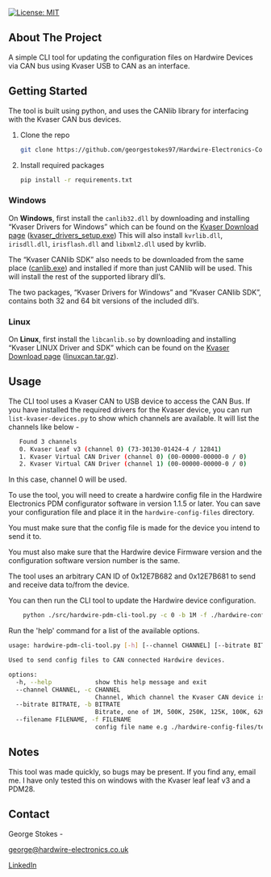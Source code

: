 
<!-- LICENSING -->
[![License: MIT](https://img.shields.io/badge/License-MIT-yellow.svg)](https://opensource.org/licenses/MIT)


<!-- ABOUT THIS PROJECT -->
## About The Project
A simple CLI tool for updating the configuration files on Hardwire Devices via CAN bus using Kvaser USB to CAN as an interface.

<!-- GETTING STARTED -->
## Getting Started
The tool is built using python, and uses the CANlib library for interfacing with the Kvaser CAN bus devices. 

1. Clone the repo
   ```sh
   git clone https://github.com/georgestokes97/Hardwire-Electronics-Config-Update-Tool.git
   ```
2. Install required packages
    ```sh
    pip install -r requirements.txt
    ```
### Windows
<p>On <strong>Windows</strong>, first install the <code class="docutils literal notranslate"><span class="pre">canlib32.dll</span></code> by downloading and installing “Kvaser Drivers for Windows” which can be found on the <a class="reference external" href="https://kvaser.com/single-download/?download_id=47105">Kvaser Download page</a> (<a class="reference external" href="https://www.kvaser.com/downloads-kvaser/?utm_source=software&amp;utm_ean=7330130980013&amp;utm_status=latest">kvaser_drivers_setup.exe</a>) This will also install <code class="docutils literal notranslate"><span class="pre">kvrlib.dll</span></code>, <code class="docutils literal notranslate"><span class="pre">irisdll.dll</span></code>, <code class="docutils literal notranslate"><span class="pre">irisflash.dll</span></code> and <code class="docutils literal notranslate"><span class="pre">libxml2.dll</span></code> used by kvrlib.</p>
<p>The “Kvaser CANlib SDK” also needs to be downloaded from the same place (<a class="reference external" href="https://kvaser.com/single-download/">canlib.exe</a>) and installed if more than just CANlib will be used. This will install the rest of the supported library dll’s.</p>
<p>The two packages, “Kvaser Drivers for Windows” and “Kvaser CANlib SDK”, contains both 32 and 64 bit versions of the included dll’s.</p>

### Linux
<p>On <strong>Linux</strong>, first install the <code class="docutils literal notranslate"><span class="pre">libcanlib.so</span></code> by downloading and installing “Kvaser LINUX Driver and SDK” which can be found on the <a class="reference external" href="https://kvaser.com/single-download/?download_id=47147">Kvaser Download page</a> (<a class="reference external" href="https://www.kvaser.com/downloads-kvaser/?utm_source=software&amp;utm_ean=7330130980754&amp;utm_status=latest">linuxcan.tar.gz</a>).</p>

<!-- USAGE -->
## Usage
The CLI tool uses a Kvaser CAN to USB device to access the CAN Bus. If you have installed the required drivers for the Kvaser device, you can run `list-kvaser-devices.py` to show which channels are available. It will list the channels like below -
 ```sh
    Found 3 channels         
    0. Kvaser Leaf v3 (channel 0) (73-30130-01424-4 / 12841)
    1. Kvaser Virtual CAN Driver (channel 0) (00-00000-00000-0 / 0)
    2. Kvaser Virtual CAN Driver (channel 1) (00-00000-00000-0 / 0)
```
In this case, channel 0 will be used. 

To use the tool, you will need to create a hardwire config file in the Hardwire Electronics PDM configurator software in version 1.1.5 or later. You can save your configuration file and place it in the `hardwire-config-files` directory. 

You must make sure that the config file is made for the device you intend to send it to. 

You must also make sure that the Hardwire device Firmware version and the configuration software version number is the same. 

The tool uses an arbitrary CAN ID of 0x12E7B682 and 0x12E7B681 to send and receive data to/from the device. 

You can then run the CLI tool to update the Hardwire device configuration.

```sh
    python ./src/hardwire-pdm-cli-tool.py -c 0 -b 1M -f ./hardwire-config-files/test-config.HWPDM
```
Run the 'help' command for a list of the available options. 

```sh
usage: hardwire-pdm-cli-tool.py [-h] [--channel CHANNEL] [--bitrate BITRATE] [--filename FILENAME]

Used to send config files to CAN connected Hardwire devices.

options:
  -h, --help            show this help message and exit
  --channel CHANNEL, -c CHANNEL
                        Channel, Which channel the Kvaser CAN device is on
  --bitrate BITRATE, -b BITRATE
                        Bitrate, one of 1M, 500K, 250K, 125K, 100K, 62K, 50K, 83K, 10K
  --filename FILENAME, -f FILENAME
                        config file name e.g ./hardwire-config-files/testp-config.HWPDM
```

## Notes

This tool was made quickly, so bugs may be present. If you find any, email me.
I have only tested this on windows with the Kvaser leaf leaf v3 and a PDM28. 

## Contact
George Stokes - 

george@hardwire-electronics.co.uk

<a class="reference external" href="www.linkedin.com/in/george-stokes-ba9b38116t">LinkedIn</a>